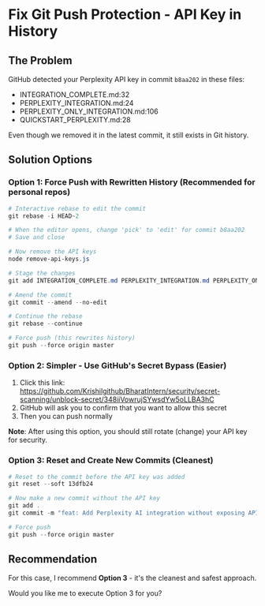 # Fix Git Push Protection - API Key in History

## The Problem

GitHub detected your Perplexity API key in commit `b8aa202` in these files:

- INTEGRATION_COMPLETE.md:32
- PERPLEXITY_INTEGRATION.md:24
- PERPLEXITY_ONLY_INTEGRATION.md:106
- QUICKSTART_PERPLEXITY.md:28

Even though we removed it in the latest commit, it still exists in Git history.

## Solution Options

### Option 1: Force Push with Rewritten History (Recommended for personal repos)

```powershell
# Interactive rebase to edit the commit
git rebase -i HEAD~2

# When the editor opens, change 'pick' to 'edit' for commit b8aa202
# Save and close

# Now remove the API keys
node remove-api-keys.js

# Stage the changes
git add INTEGRATION_COMPLETE.md PERPLEXITY_INTEGRATION.md PERPLEXITY_ONLY_INTEGRATION.md QUICKSTART_PERPLEXITY.md

# Amend the commit
git commit --amend --no-edit

# Continue the rebase
git rebase --continue

# Force push (this rewrites history)
git push --force origin master
```

### Option 2: Simpler - Use GitHub's Secret Bypass (Easier)

1. Click this link: https://github.com/Krishilgithub/BharatIntern/security/secret-scanning/unblock-secret/348iiVowrujSYwsdYw5oLLBA3hC
2. GitHub will ask you to confirm that you want to allow this secret
3. Then you can push normally

**Note**: After using this option, you should still rotate (change) your API key for security.

### Option 3: Reset and Create New Commits (Cleanest)

```powershell
# Reset to the commit before the API key was added
git reset --soft 13dfb24

# Now make a new commit without the API key
git add .
git commit -m "feat: Add Perplexity AI integration without exposing API key"

# Force push
git push --force origin master
```

## Recommendation

For this case, I recommend **Option 3** - it's the cleanest and safest approach.

Would you like me to execute Option 3 for you?
